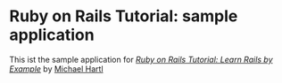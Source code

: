 # Ruby on Rails Tutorial: sample application

This ist the sample application for
[*Ruby on Rails Tutorial: Learn Rails by Example*](http://railstutprial.com)
by [Michael Hartl](http://michaelhartl.com)
